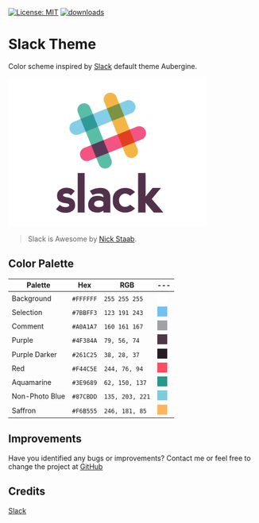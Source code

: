 [![License: MIT](https://img.shields.io/badge/License-MIT-yellow.svg)](https://opensource.org/licenses/MIT)
[![downloads](https://img.shields.io/badge/Downloads-4K-green.svg)](https://marketplace.visualstudio.com/items?itemName=felipe-mendes.slack-theme)

# Slack Theme

Color scheme inspired by [Slack](https://slack.com) default theme Aubergine.

<img width="400" alt="Slack is Awesome by Nick Staab" src="https://raw.githubusercontent.com/slack-theme/slack-theme/master/assets/slack-is-awesome.gif">

> Slack is Awesome by [Nick Staab](https://dribbble.com/shots/1724648-Slack-is-Awesome).

## Color Palette

|Palette         | Hex       | RGB             | --- |
|---             | ---       | ---             | --- |
|Background      | `#FFFFFF` | `255 255 255`   | ![Background Color](https://raw.githubusercontent.com/slack-theme/slack-theme/master/assets/background.png) |
|Selection       | `#7BBFF3` | `123 191 243`   | ![Selection Color](https://raw.githubusercontent.com/slack-theme/slack-theme/master/assets/selection.png) |
|Comment         | `#A0A1A7` | `160 161 167`   | ![Comment Color](https://raw.githubusercontent.com/slack-theme/slack-theme/master/assets/comment.png) |
|Purple          | `#4F384A` | `79, 56, 74`    | ![Purple Color](https://raw.githubusercontent.com/slack-theme/slack-theme/master/assets/purple.png) |
|Purple Darker   | `#261C25` | `38, 28, 37`    | ![Purple Darker Color](https://raw.githubusercontent.com/slack-theme/slack-theme/master/assets/purple-darker.png) |
|Red             | `#F44C5E` | `244, 76, 94`   | ![Red Color](https://raw.githubusercontent.com/slack-theme/slack-theme/master/assets/red.png) |
|Aquamarine      | `#3E9689` | `62, 150, 137`  | ![Aquamarine Color](https://raw.githubusercontent.com/slack-theme/slack-theme/master/assets/aquamarine.png) |
|Non-Photo Blue  | `#87CBDD` | `135, 203, 221` | ![Non-Photo Blue Color](https://raw.githubusercontent.com/slack-theme/slack-theme/master/assets/non-photo-blue.png) |
|Saffron         | `#F6B555` | `246, 181, 85`  | ![Saffron Color](https://raw.githubusercontent.com/slack-theme/slack-theme/master/assets/saffron.png) |

## Improvements

Have you identified any bugs or improvements? Contact me or feel free to change the project at [GitHub](https://github.com/felipemendes/slack-theme)

## Credits

[Slack](https://github.com/slackhq)
